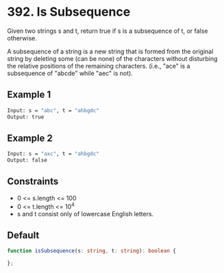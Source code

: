 # 392. Is Subsequence

Given two strings s and t, return true if s is a subsequence of t, or false otherwise.

A subsequence of a string is a new string that is formed from the original string by deleting some (can be none) of the characters without disturbing the relative positions of the remaining characters. (i.e., "ace" is a subsequence of "abcde" while "aec" is not).

## Example 1

```bash
Input: s = "abc", t = "ahbgdc"
Output: true
```

## Example 2

```bash
Input: s = "axc", t = "ahbgdc"
Output: false
```

## Constraints

* 0 <= s.length <= 100
* 0 <= t.length <=  $10^{4}$
* s and t consist only of lowercase English letters.

## Default

```TypeScript
function isSubsequence(s: string, t: string): boolean {

};
```
